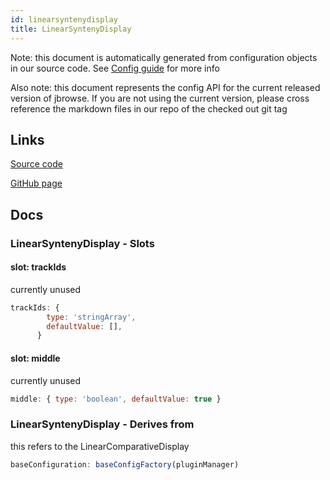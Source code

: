 ```yaml
---
id: linearsyntenydisplay
title: LinearSyntenyDisplay
---
```


Note: this document is automatically generated from configuration objects in our
source code. See [Config guide](/docs/config_guide) for more info

Also note: this document represents the config API for the current released
version of jbrowse. If you are not using the current version, please cross
reference the markdown files in our repo of the checked out git tag

## Links

[Source code](https://github.com/GMOD/jbrowse-components/blob/main/plugins/linear-comparative-view/src/LinearSyntenyDisplay/configSchemaF.ts)

[GitHub page](https://github.com/GMOD/jbrowse-components/tree/main/website/docs/config/LinearSyntenyDisplay.md)

## Docs

### LinearSyntenyDisplay - Slots

#### slot: trackIds

currently unused

```js
trackIds: {
        type: 'stringArray',
        defaultValue: [],
      }
```

#### slot: middle

currently unused

```js
middle: { type: 'boolean', defaultValue: true }
```

### LinearSyntenyDisplay - Derives from

this refers to the LinearComparativeDisplay

```js
baseConfiguration: baseConfigFactory(pluginManager)
```
